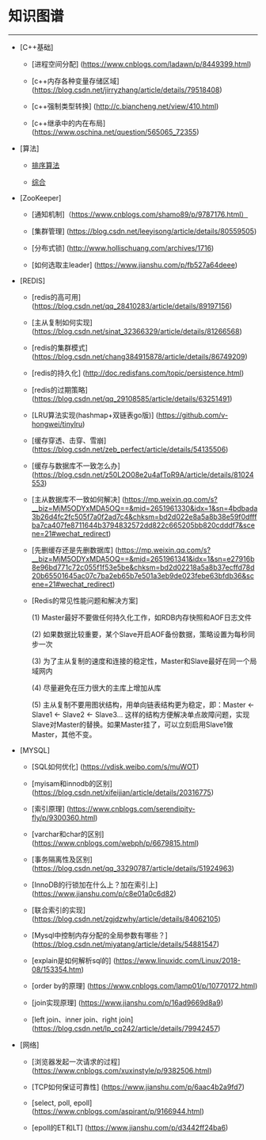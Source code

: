 <h1>知识图谱</h1>

<hr/>

* [C++基础]

    * [进程空间分配] (https://www.cnblogs.com/ladawn/p/8449399.html)
    
    * [c++内存各种变量存储区域] (https://blog.csdn.net/jirryzhang/article/details/79518408)
    
    * [c++强制类型转换] (http://c.biancheng.net/view/410.html)
    
    * [c++继承中的内在布局] (https://www.oschina.net/question/565065_72355)

* [算法]

    * [排序算法](https://www.cnblogs.com/itsharehome/p/11058010.html)

    * [综合](https://blog.csdn.net/qiaoer2017/article/details/82715028)

* [ZooKeeper]

    * [通知机制]（https://www.cnblogs.com/shamo89/p/9787176.html）
    
    * [集群管理] (https://blog.csdn.net/leeyisong/article/details/80559505)
    
    * [分布式锁] (http://www.hollischuang.com/archives/1716)
    
    * [如何选取主leader] (https://www.jianshu.com/p/fb527a64deee)

* [REDIS]
    * [redis的高可用] (https://blog.csdn.net/qq_28410283/article/details/89197156)
    
    * [主从复制如何实现] (https://blog.csdn.net/sinat_32366329/article/details/81266568)
    
    * [redis的集群模式] (https://blog.csdn.net/chang384915878/article/details/86749209)
    
    * [redis的持久化] (http://doc.redisfans.com/topic/persistence.html)
    
    * [redis的过期策略] (https://blog.csdn.net/qq_29108585/article/details/63251491)
    
    * [LRU算法实现(hashmap+双链表go版)] (https://github.com/v-hongwei/tinylru)
    
    * [缓存穿透、击穿、雪崩] (https://blog.csdn.net/zeb_perfect/article/details/54135506)
    
    * [缓存与数据库不一致怎么办] (https://blog.csdn.net/z50L2O08e2u4afToR9A/article/details/81024553)
    
    * [主从数据库不一致如何解决] (https://mp.weixin.qq.com/s?__biz=MjM5ODYxMDA5OQ==&mid=2651961330&idx=1&sn=4bdbada3b26d4fc2fc505f7a0f2ad7c4&chksm=bd2d022e8a5a8b38e59f0dfffba7ca407fe8711644b3794832572dd822c665205bb820cdddf7&scene=21#wechat_redirect)
    
    * [先删缓存还是先删数据库] (https://mp.weixin.qq.com/s?__biz=MjM5ODYxMDA5OQ==&mid=2651961341&idx=1&sn=e27916b8e96bd771c72c055f1f53e5be&chksm=bd2d02218a5a8b37ecffd78d20b65501645ac07c7ba2eb65b7e501a3eb9de023febe63bfdb36&scene=21#wechat_redirect)
    
    * [Redis的常见性能问题和解决方案]
    
        (1) Master最好不要做任何持久化工作，如RDB内存快照和AOF日志文件
    
        (2) 如果数据比较重要，某个Slave开启AOF备份数据，策略设置为每秒同步一次
    
        (3) 为了主从复制的速度和连接的稳定性，Master和Slave最好在同一个局域网内

        (4) 尽量避免在压力很大的主库上增加从库
    
        (5) 主从复制不要用图状结构，用单向链表结构更为稳定，即：Master <- Slave1 <- Slave2 <- Slave3…
        这样的结构方便解决单点故障问题，实现Slave对Master的替换。如果Master挂了，可以立刻启用Slave1做Master，其他不变。

* [MYSQL]

    * [SQL如何优化] (https://vdisk.weibo.com/s/muWOT)
    
    * [myisam和innodb的区别] (https://blog.csdn.net/xifeijian/article/details/20316775)
    
    * [索引原理] (https://www.cnblogs.com/serendipity-fly/p/9300360.html)
    
    * [varchar和char的区别] (https://www.cnblogs.com/webph/p/6679815.html)
    
    * [事务隔离性及区别] (https://blog.csdn.net/qq_33290787/article/details/51924963)
    
    * [InnoDB的行锁加在什么上？加在索引上] (https://www.jianshu.com/p/c8e01a0c6d82)
    
    * [联合索引的实现] (https://blog.csdn.net/zgjdzwhy/article/details/84062105)
    
    * [Mysql中控制内存分配的全局参数有哪些？] (https://blog.csdn.net/miyatang/article/details/54881547)
    
    * [explain是如何解析sql的] (https://www.linuxidc.com/Linux/2018-08/153354.htm)
    
    * [order by的原理] (https://www.cnblogs.com/lamp01/p/10770172.html)
    
    * [join实现原理] (https://www.jianshu.com/p/16ad9669d8a9)
    
    * [left join、inner join、right join] (https://blog.csdn.net/lp_cq242/article/details/79942457)

* [网络]

    * [浏览器发起一次请求的过程] (https://www.cnblogs.com/xuxinstyle/p/9382506.html)

    * [TCP如何保证可靠性] (https://www.jianshu.com/p/6aac4b2a9fd7)
    
    * [select, poll, epoll] (https://www.cnblogs.com/aspirant/p/9166944.html)
    
    * [epoll的ET和LT] (https://www.jianshu.com/p/d3442ff24ba6)
    

